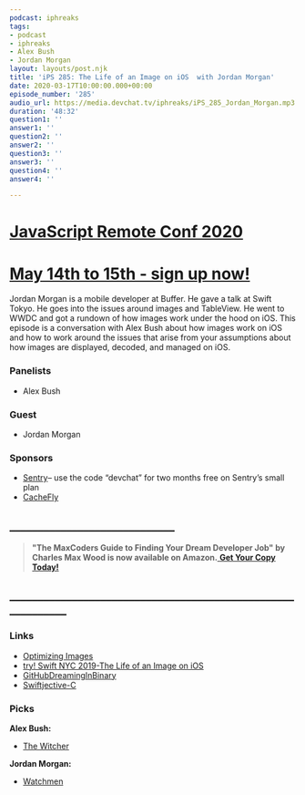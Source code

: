 ```yaml
---
podcast: iphreaks
tags:
- podcast
- iphreaks
- Alex Bush
- Jordan Morgan
layout: layouts/post.njk
title: 'iPS 285: The Life of an Image on iOS  with Jordan Morgan'
date: 2020-03-17T10:00:00.000+00:00
episode_number: '285'
audio_url: https://media.devchat.tv/iphreaks/iPS_285_Jordan_Morgan.mp3
duration: '48:32'
question1: ''
answer1: ''
question2: ''
answer2: ''
question3: ''
answer3: ''
question4: ''
answer4: ''

---
```

# [JavaScript Remote Conf 2020](https://devchat.tv/conferences/javascript-remote-2020/ "JavaScript Remote Conf 2020")

# [May 14th to 15th - sign up now!](https://devchat.tv/conferences/javascript-remote-2020/ "JavaScript Remote Conf 2020")

Jordan Morgan is a mobile developer at Buffer. He gave a talk at Swift Tokyo. He goes into the issues around images and TableView. He went to WWDC and got a rundown of how images work under the hood on iOS. This episode is a conversation with Alex Bush about how images work on iOS and how to work around the issues that arise from your assumptions about how images are displayed, decoded, and managed on iOS.

### **Panelists**

* Alex Bush

### **Guest**

* Jordan Morgan

### **Sponsors**

* [Sentry](http://sentry.io/)– use the code “devchat” for two months free on Sentry’s small plan
* [CacheFly](https://www.cachefly.com/)

## **_____________________________**

> **"The MaxCoders Guide to Finding Your Dream Developer Job" by Charles Max Wood is now available on Amazon.**[ **Get Your Copy Today!**](https://www.amazon.com/gp/product/B081MBL5C9/ref=as_li_ss_tl?ie=UTF8&linkCode=sl1&tag=devchattv-20&linkId=9d61363241636e2546ef46abba198746&language=en_US)

## **____________________________________________________________**

### **Links**

* [Optimizing Images](https://www.swiftjectivec.com/optimizing-images/)
* [try! Swift NYC 2019-The Life of an Image on iOS](https://www.youtube.com/watch?v=vl3aXaNPKE0)
* [GitHubDreamingInBinary](https://github.com/DreamingInBinary)
* [Swiftjective-C](https://www.swiftjectivec.com/)

### **Picks**

**Alex Bush:**

* [The Witcher](https://www.netflix.com/title/80189685)

**Jordan Morgan:**

* [Watchmen](https://www.hbo.com/watchmen)